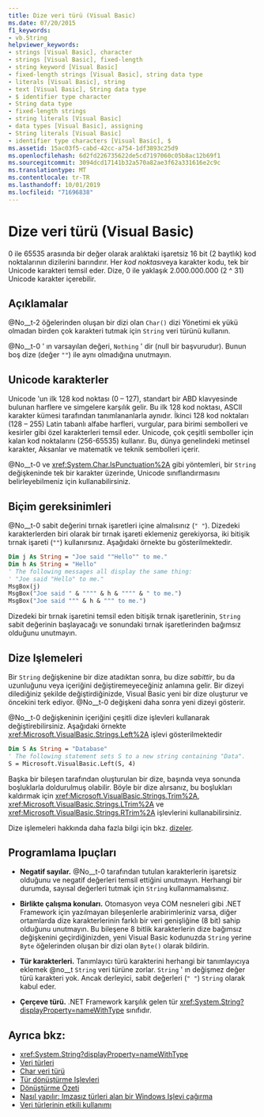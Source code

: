 ```yaml
---
title: Dize veri türü (Visual Basic)
ms.date: 07/20/2015
f1_keywords:
- vb.String
helpviewer_keywords:
- strings [Visual Basic], character
- strings [Visual Basic], fixed-length
- string keyword [Visual Basic]
- fixed-length strings [Visual Basic], string data type
- literals [Visual Basic], string
- text [Visual Basic], String data type
- $ identifier type character
- String data type
- fixed-length strings
- string literals [Visual Basic]
- data types [Visual Basic], assigning
- String literals [Visual Basic]
- identifier type characters [Visual Basic], $
ms.assetid: 15ac03f5-cabd-42cc-a754-1df3893c25d9
ms.openlocfilehash: 6d2fd226735622de5cd7197060c05b8ac12b69f1
ms.sourcegitcommit: 3094dcd17141b32a570a82ae3f62a331616e2c9c
ms.translationtype: MT
ms.contentlocale: tr-TR
ms.lasthandoff: 10/01/2019
ms.locfileid: "71696838"
---
```

# <a name="string-data-type-visual-basic"></a>Dize veri türü (Visual Basic)
0 ile 65535 arasında bir değer olarak aralıktaki işaretsiz 16 bit (2 baytlık) kod noktalarının dizilerini barındırır. Her *kod noktası*veya karakter kodu, tek bir Unicode karakteri temsil eder. Dize, 0 ile yaklaşık 2.000.000.000 (2 ^ 31) Unicode karakter içerebilir.  
  
## <a name="remarks"></a>Açıklamalar  
 @No__t-2 öğelerinden oluşan bir dizi olan `Char()` dizi Yönetimi ek yükü olmadan birden çok karakteri tutmak için `String` veri türünü kullanın.  
  
 @No__t-0 ' ın varsayılan değeri, `Nothing` ' dir (null bir başvurudur). Bunun boş dize (değer `""`) ile aynı olmadığına unutmayın.  
  
## <a name="unicode-characters"></a>Unicode karakterler  
 Unicode 'un ilk 128 kod noktası (0 – 127), standart bir ABD klavyesinde bulunan harflere ve simgelere karşılık gelir. Bu ilk 128 kod noktası, ASCII karakter kümesi tarafından tanımlananlarla aynıdır. İkinci 128 kod noktaları (128 – 255) Latin tabanlı alfabe harfleri, vurgular, para birimi sembolleri ve kesirler gibi özel karakterleri temsil eder. Unicode, çok çeşitli semboller için kalan kod noktalarını (256-65535) kullanır. Bu, dünya genelindeki metinsel karakter, Aksanlar ve matematik ve teknik sembolleri içerir.  
  
 @No__t-0 ve <xref:System.Char.IsPunctuation%2A> gibi yöntemleri, bir `String` değişkeninde tek bir karakter üzerinde, Unicode sınıflandırmasını belirleyebilmeniz için kullanabilirsiniz.  
  
## <a name="format-requirements"></a>Biçim gereksinimleri  
 @No__t-0 sabit değerini tırnak işaretleri içine almalısınız (`" "`). Dizedeki karakterlerden biri olarak bir tırnak işareti eklemeniz gerekiyorsa, iki bitişik tırnak işareti (`""`) kullanırsınız. Aşağıdaki örnekte bu gösterilmektedir.  
  
```vb  
Dim j As String = "Joe said ""Hello"" to me."  
Dim h As String = "Hello"  
' The following messages all display the same thing:  
' "Joe said "Hello" to me."  
MsgBox(j)  
MsgBox("Joe said " & """" & h & """" & " to me.")  
MsgBox("Joe said """ & h & """ to me.")  
```  
  
 Dizedeki bir tırnak işaretini temsil eden bitişik tırnak işaretlerinin, `String` sabit değerinin başlayacağı ve sonundaki tırnak işaretlerinden bağımsız olduğunu unutmayın.  
  
## <a name="string-manipulations"></a>Dize Işlemeleri  
 Bir `String` değişkenine bir dize atadıktan sonra, bu dize *sabittir*, bu da uzunluğunu veya içeriğini değiştiremeyeceğiniz anlamına gelir. Bir dizeyi dilediğiniz şekilde değiştirdiğinizde, Visual Basic yeni bir dize oluşturur ve öncekini terk ediyor. @No__t-0 değişkeni daha sonra yeni dizeyi gösterir.  
  
 @No__t-0 değişkeninin içeriğini çeşitli dize işlevleri kullanarak değiştirebilirsiniz. Aşağıdaki örnekte <xref:Microsoft.VisualBasic.Strings.Left%2A> işlevi gösterilmektedir  
  
```vb  
Dim S As String = "Database"  
' The following statement sets S to a new string containing "Data".  
S = Microsoft.VisualBasic.Left(S, 4)  
```  
  
 Başka bir bileşen tarafından oluşturulan bir dize, başında veya sonunda boşluklarla doldurulmuş olabilir. Böyle bir dize alırsanız, bu boşlukları kaldırmak için <xref:Microsoft.VisualBasic.Strings.Trim%2A>, <xref:Microsoft.VisualBasic.Strings.LTrim%2A> ve <xref:Microsoft.VisualBasic.Strings.RTrim%2A> işlevlerini kullanabilirsiniz.  
  
 Dize işlemeleri hakkında daha fazla bilgi için bkz. [dizeler](../../../visual-basic/programming-guide/language-features/strings/index.md).  
  
## <a name="programming-tips"></a>Programlama Ipuçları  
  
- **Negatif sayılar.** @No__t-0 tarafından tutulan karakterlerin işaretsiz olduğunu ve negatif değerleri temsil ettiğini unutmayın. Herhangi bir durumda, sayısal değerleri tutmak için `String` kullanmamalısınız.  
  
- **Birlikte çalışma konuları.** Otomasyon veya COM nesneleri gibi .NET Framework için yazılmayan bileşenlerle arabirimleriniz varsa, diğer ortamlarda dize karakterlerinin farklı bir veri genişliğine (8 bit) sahip olduğunu unutmayın. Bu bileşene 8 bitlik karakterlerin dize bağımsız değişkenini geçirdiğinizden, yeni Visual Basic kodunuzda `String` yerine `Byte` öğelerinden oluşan bir dizi olan `Byte()` olarak bildirin.  
  
- **Tür karakterleri.** Tanımlayıcı türü karakterini herhangi bir tanımlayıcıya eklemek @no__t `String` veri türüne zorlar. `String` ' ın değişmez değer türü karakteri yok. Ancak derleyici, sabit değerleri (`" "`) `String` olarak kabul eder.  
  
- **Çerçeve türü.** .NET Framework karşılık gelen tür <xref:System.String?displayProperty=nameWithType> sınıfıdır.  
  
## <a name="see-also"></a>Ayrıca bkz:

- <xref:System.String?displayProperty=nameWithType>
- [Veri türleri](../../../visual-basic/language-reference/data-types/index.md)
- [Char veri türü](../../../visual-basic/language-reference/data-types/char-data-type.md)
- [Tür dönüştürme Işlevleri](../../../visual-basic/language-reference/functions/type-conversion-functions.md)
- [Dönüştürme Özeti](../../../visual-basic/language-reference/keywords/conversion-summary.md)
- [Nasıl yapılır: Imzasız türleri alan bir Windows Işlevi çağırma](../../../visual-basic/programming-guide/com-interop/how-to-call-a-windows-function-that-takes-unsigned-types.md)
- [Veri türlerinin etkili kullanımı](../../../visual-basic/programming-guide/language-features/data-types/efficient-use-of-data-types.md)
